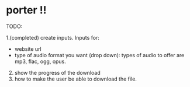 # porter !!

TODO:

1.(completed) create inputs. Inputs for:
- website url
- type of audio format you want (drop down): types of audio to offer are mp3, flac, ogg, opus.

2. show the progress of the download
3. how to make the user be able to download the file.
